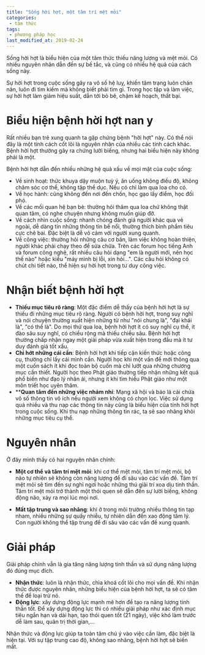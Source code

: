 ```yaml
---
title: "Sống hời hợt, một tâm trí mệt mỏi"
categories:
 - tâm thức
tags:
 - phương pháp học
last_modified_at: 2019-02-24
---
```


Sống hời hợt là biểu hiện của một tâm thức thiếu năng lượng và mệt mỏi. Có nhiều nguyên nhân dẫn đến sự bế tắc, và cũng có nhiều hệ quả của cách sống này.

Sự hời hợt trong cuộc sống gây ra vô số hệ luỵ, khiến tâm trạng luôn chán nản, luôn đi tìm kiếm mà không biết phải tìm gì. Trong học tập và làm việc, sự hời hợt làm giảm hiệu suất, dẫn tới bỏ bê, chậm kế hoạch, thất bại.

# Biểu hiện bệnh hời hợt nan y

Rất nhiều bạn trẻ xung quanh ta gặp chứng bệnh "hời hợt" này. Có thể nói đây là một tính cách cốt lõi là nguyên nhân của nhiều các tính cách khác. Bệnh hời hợt thường gây ra chứng lười biếng, nhưng hai biểu hiện này không phải là một.

Bệnh hời hợt dẫn đến nhiều những hệ quả xấu về mọi mặt của cuộc sống:
 - Về sinh hoạt: thức khuya dậy muộn tuỳ ý, ăn uống không điều độ, không chăm sóc cơ thể, không tập thể dục. Nếu có chỉ làm qua loa cho có.
 - Về học hành: cũng không đến nơi đến chốn, học gạo lấy điểm, học đối phó.
 - Về các mối quan hệ bạn bè: thường hỏi thăm qua loa chứ không thật quan tâm, có nghe chuyện nhưng không muốn giúp đỡ.
 - Về cách nhìn cuộc sống: nhanh chóng đánh giá người khác qua vẻ ngoài, dễ dàng tin những thông tin bề nổi, thường thích bình phẩm tiêu cực chê bai. Đặc biệt là dễ vô cảm với người xung quanh.
 - Về công việc: thường hỏi những câu cơ bản, làm việc không hoàn thiện, người khác phải chạy theo để sửa chữa. Trên các forum học tiếng Anh và forum công nghệ, rất nhiều câu hỏi dạng "em là người mới, nên học thế nào" hoặc kiểu "máy mình bị lỗi, xin hỏi...". Các câu hỏi không có chút chi tiết nào, thể hiện sự hời hợt trong tư duy công việc.

# Nhận biết bệnh hời hợt

 - **Thiếu mục tiêu rõ ràng**: Một đặc điểm dễ thấy của bệnh hời hợt là sự thiếu đi những mục tiêu rõ ràng. Người có bệnh hời hợt, trong suy nghĩ và nói chuyện thường xuất hiện những từ như "nói chung là", "đại khái là", "có thể là". Do mọi thứ qua loa, bệnh hời hợt ít có suy nghĩ cụ thể, ít đào sâu suy nghĩ, có chiều rộng mà thiếu chiều sâu. Bệnh hời hợt thường chấp nhận ngay một giải pháp vừa xuất hiện trong đầu mà ít tư duy đánh giá tốt xấu.
 - **Chỉ hớt những cái cần**: Bệnh hời hợt khi tiếp cận kiến thức hoặc công cụ, thường chỉ lấy cái mình cần. Người học khi một vấn đề mới thông qua một cuốn sách ít khi đọc toàn bộ cuốn mà chỉ lướt qua những chương mục cần thiết. Người học theo Phật giáo thường tiếp nhận những kết quả phổ biến như đạo lý nhân ái, nhưng ít khi tìm hiểu Phật giáo như một môn triết học uyên thâm.
 - ****Quan tâm đến những việc nhảm nhí**: Mạng xã hội và báo lá cải chứa vô số thông tin vô ích nếu người xem không có chọn lọc. Việc sử dụng quá nhiều và thu nạp các thông tin này cũng là biểu hiện của tính hời hợt trong cuộc sống. Khi thu nạp những thông tin rác, ta sẽ sao nhãng khỏi những mục tiêu cụ thể.

# Nguyên nhân

Ở đây mình thấy có hai nguyên nhân chính:

- **Một cơ thể và tâm trí mệt mỏi**: khi cơ thể mệt mỏi, tâm trí mệt mỏi, bộ não tự nhiên sẽ không còn năng lượng để đi sâu vào các vấn đề. Tâm trí mệt mỏi sẽ tìm đến sự nghỉ ngơi hoặc những thú giải trí xoa dịu tinh thần. Tâm trí mệt mỏi trở thành một thói quen sẽ dẫn đến sự lười biếng, không động não, xảy ra mọi lúc mọi nơi.

- **Mất tập trung và sao nhãng**: khi ở trong môi trường nhiều thông tin tạp nham, nhiều những sự quấy nhiễu, tự nhiên dẫn đến xao động tâm lý. Con người không thể tập trung để đi sâu vào các vấn đề xung quanh.

# Giải pháp

Giải pháp chính vẫn là gia tăng năng lượng tinh thần và sử dụng năng lượng đó đúng mục đích.

- **Nhận thức**: luôn là nhận thức, chìa khoá cốt lõi cho mọi vấn đề. Khi nhận thức được nguyên nhân, những biểu hiện của bệnh hời hợt, ta sẽ có tâm thế để loại trừ nó.
- **Động lực**: xây dựng động lực mạnh mẽ hơn để tạo ra năng lượng tinh thần tốt. Để xây dựng động lực thì có nhiều giải pháp như xác định mục tiêu ngắn hạn và dài hạn, tạo thói quen tốt (21 ngày), việc khó làm trước dễ làm sau, quản trị thời gian,...

Nhận thức và động lực giúp ta toàn tâm chú ý vào việc cần làm, đặc biệt là hiện tại. Với sự tập trung cao độ, không sao nhãng, bệnh hời hợt sẽ biến mất.
